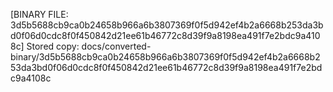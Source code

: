 [BINARY FILE: 3d5b5688cb9ca0b24658b966a6b3807369f0f5d942ef4b2a6668b253da3bd0f06d0cdc8f0f450842d21ee61b46772c8d39f9a8198ea491f7e2bdc9a4108c]
Stored copy: docs/converted-binary/3d5b5688cb9ca0b24658b966a6b3807369f0f5d942ef4b2a6668b253da3bd0f06d0cdc8f0f450842d21ee61b46772c8d39f9a8198ea491f7e2bdc9a4108c
